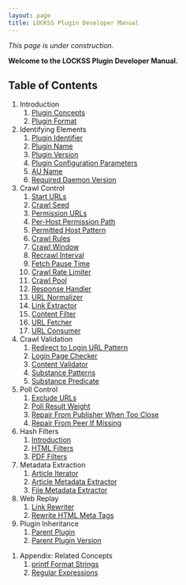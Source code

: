 ```yaml
---
layout: page
title: LOCKSS Plugin Developer Manual
---
```


*This page is under construction.*

**Welcome to the LOCKSS Plugin Developer Manual.**

## Table of Contents

1.  Introduction
    1.  [Plugin Concepts](plugin-concepts)
    1.  [Plugin Format](plugin-format)
1.  Identifying Elements
    1.  [Plugin Identifier](plugin-identifier)
    1.  [Plugin Name](plugin-name)
    1.  [Plugin Version](plugin-version)
    1.  [Plugin Configuration Parameters](plugin-parameters)
    1.  [AU Name](au-name)
    1.  [Required Daemon Version](required-daemon-version)
1.  Crawl Control
    1.  [Start URLs](start-urls)
    1.  [Crawl Seed](crawl-seed)
    1.  [Permission URLs](permission-urls)
    1.  [Per-Host Permission Path](per-host-permission-path)
    1.  [Permitted Host Pattern](permitted-host-pattern)
    1.  [Crawl Rules](crawl-rules)
    1.  [Crawl Window](crawl-window)
    1.  [Recrawl Interval](recrawl-interval)
    1.  [Fetch Pause Time](fetch-pause-time)
    1.  [Crawl Rate Limiter](crawl-rate-limiter)
    1.  [Crawl Pool](crawl-pool)
    1.  [Response Handler](response-handler)
    1.  [URL Normalizer](url-normalizer)
    1.  [Link Extractor](link-extractor)
    1.  [Content Filter](content-filter)
    1.  [URL Fetcher](url-fetcher)
    1.  [URL Consumer](url-consumer)
1.  Crawl Validation
    1.  [Redirect to Login URL Pattern](redirect-to-login-url-pattern)
    1.  [Login Page Checker](login-page-checker)
    1.  [Content Validator](content-validator)
    1.  [Substance Patterns](substance-patterns)
    1.  [Substance Predicate](substance-predicate)
1.  Poll Control
    1.  [Exclude URLs](exclude-urls)
    1.  [Poll Result Weight](poll-result-weight)
    1.  [Repair From Publisher When Too Close](repair-from-publisher-when-too-close)
    1.  [Repair From Peer If Missing](repair-from-peer-if-missing)
1.  Hash Filters
    1.  [Introduction](hash-filters)
    1.  [HTML Filters](html-filters)
    1.  [PDF Filters](pdf-filters)
1.  Metadata Extraction
    1.  [Article Iterator](article-iterator)
    1.  [Article Metadata Extractor](article-metadata-extractor)
    1.  [File Metadata Extractor](file-metadata-extractor)
1.  Web Replay
    1.  [Link Rewriter](link-rewriter)
    1.  [Rewrite HTML Meta Tags](rewrite-html-meta-tags)
1.  Plugin Inheritance
    1.  [Parent Plugin](parent-plugin)
    1.  [Parent Plugin Version](parent-plugin-version)
 <!-- TODO miscellaneous section -->
1.  Appendix: Related Concepts
    1.  [printf Format Strings](printf-format-strings)
    1.  [Regular Expressions](regular-expressions)
